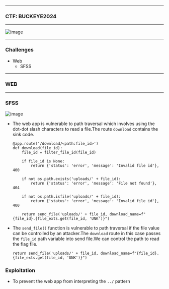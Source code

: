 --------------

### CTF: BUCKEYE2024

---------------

![image](https://github.com/user-attachments/assets/e9cf2c6e-89ac-40ec-86d6-918a03e95614)

---------------

### Challenges

- Web
  - SFSS

---------------

### WEB

---------------

### SFSS

![image](https://github.com/user-attachments/assets/937cf518-0698-403f-90c6-2a50a03a5662)

- The web app is vulnerable to path traversal which involves using the dot-dot slash characters to read a file.The route `download` contains
the sink code.
      
      @app.route('/download/<path:file_id>')
      def download(file_id):
          file_id = filter_file_id(file_id)
      
          if file_id is None:
              return {'status': 'error', 'message': 'Invalid file id'}, 400
      
          if not os.path.exists('uploads/' + file_id):
              return {'status': 'error', 'message': 'File not found'}, 404
          
          if not os.path.isfile('uploads/' + file_id):
              return {'status': 'error', 'message': 'Invalid file id'}, 400
      
          return send_file('uploads/' + file_id, download_name=f"{file_id}.{file_exts.get(file_id, 'UNK')}")

- The `send_file()` function is vulnerable to path traversal if the file value can be controlled by an attacker.The `download` route in this case
passes the `file_id` path variable into send file.We can control the path to read the flag file.

      return send_file('uploads/' + file_id, download_name=f"{file_id}.{file_exts.get(file_id, 'UNK')}")

### Exploitation

- To prevent the web app from interpreting the `../` pattern
